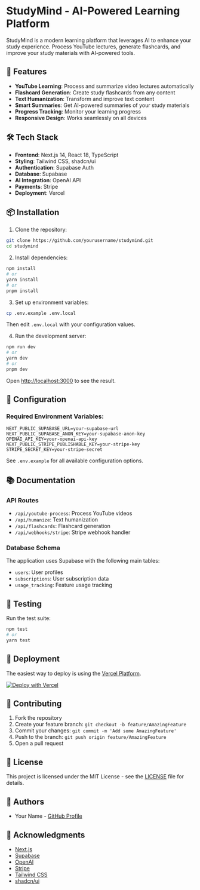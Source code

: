 # StudyMind - AI-Powered Learning Platform

StudyMind is a modern learning platform that leverages AI to enhance your study experience. Process YouTube lectures, generate flashcards, and improve your study materials with AI-powered tools.

## 🚀 Features

- **YouTube Learning**: Process and summarize video lectures automatically
- **Flashcard Generation**: Create study flashcards from any content
- **Text Humanization**: Transform and improve text content
- **Smart Summaries**: Get AI-powered summaries of your study materials
- **Progress Tracking**: Monitor your learning progress
- **Responsive Design**: Works seamlessly on all devices

## 🛠️ Tech Stack

- **Frontend**: Next.js 14, React 18, TypeScript
- **Styling**: Tailwind CSS, shadcn/ui
- **Authentication**: Supabase Auth
- **Database**: Supabase
- **AI Integration**: OpenAI API
- **Payments**: Stripe
- **Deployment**: Vercel

## 📦 Installation

1. Clone the repository:
```bash
git clone https://github.com/yourusername/studymind.git
cd studymind
```

2. Install dependencies:
```bash
npm install
# or
yarn install
# or
pnpm install
```

3. Set up environment variables:
```bash
cp .env.example .env.local
```
Then edit `.env.local` with your configuration values.

4. Run the development server:
```bash
npm run dev
# or
yarn dev
# or
pnpm dev
```

Open [http://localhost:3000](http://localhost:3000) to see the result.

## 🔧 Configuration

### Required Environment Variables:

```env
NEXT_PUBLIC_SUPABASE_URL=your-supabase-url
NEXT_PUBLIC_SUPABASE_ANON_KEY=your-supabase-anon-key
OPENAI_API_KEY=your-openai-api-key
NEXT_PUBLIC_STRIPE_PUBLISHABLE_KEY=your-stripe-key
STRIPE_SECRET_KEY=your-stripe-secret
```

See `.env.example` for all available configuration options.

## 📚 Documentation

### API Routes

- `/api/youtube-process`: Process YouTube videos
- `/api/humanize`: Text humanization
- `/api/flashcards`: Flashcard generation
- `/api/webhooks/stripe`: Stripe webhook handler

### Database Schema

The application uses Supabase with the following main tables:
- `users`: User profiles
- `subscriptions`: User subscription data
- `usage_tracking`: Feature usage tracking

## 🧪 Testing

Run the test suite:
```bash
npm test
# or
yarn test
```

## 🚀 Deployment

The easiest way to deploy is using the [Vercel Platform](https://vercel.com).

[![Deploy with Vercel](https://vercel.com/button)](https://vercel.com/new/clone?repository-url=https://github.com/yourusername/studymind)

## 🤝 Contributing

1. Fork the repository
2. Create your feature branch: `git checkout -b feature/AmazingFeature`
3. Commit your changes: `git commit -m 'Add some AmazingFeature'`
4. Push to the branch: `git push origin feature/AmazingFeature`
5. Open a pull request

## 📄 License

This project is licensed under the MIT License - see the [LICENSE](LICENSE) file for details.

## 👥 Authors

- Your Name - [GitHub Profile](https://github.com/yourusername)

## 🙏 Acknowledgments

- [Next.js](https://nextjs.org/)
- [Supabase](https://supabase.io/)
- [OpenAI](https://openai.com/)
- [Stripe](https://stripe.com/)
- [Tailwind CSS](https://tailwindcss.com/)
- [shadcn/ui](https://ui.shadcn.com/) 